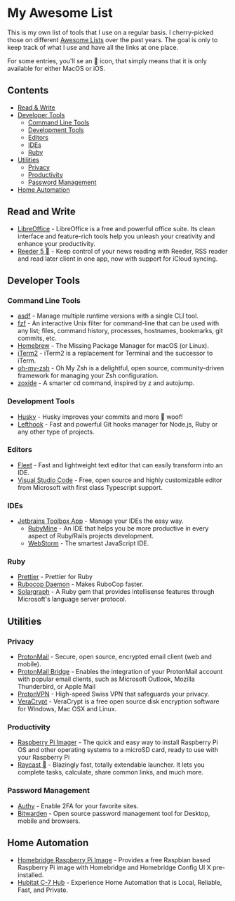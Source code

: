 # My Awesome List

This is my own list of tools that I use on a regular basis. I cherry-picked those on different [Awesome Lists](https://github.com/topics/awesome) over the past years.
The goal is only to keep track of what I use and have all the links at one place.

For some entries, you'll se an  icon, that simply means that it is only available for either MacOS or iOS.

## Contents

- [Read & Write](#read-and-write)
- [Developer Tools](#developer-tools)
  - [Command Line Tools](#command-line-tools)
  - [Development Tools](#development-tools)
  - [Editors](#editors)
  - [IDEs](#ides)
  - [Ruby](#ruby)
- [Utilities](#utilities)
  - [Privacy](#privacy)
  - [Productivity](#productivity)
  - [Password Management](#password-management)
- [Home Automation](#home-automation)

## Read and Write

- [LibreOffice](https://www.libreoffice.org/) - LibreOffice is a free and powerful office suite. Its clean interface and feature-rich tools help you unleash your creativity and enhance your productivity.
- [Reeder 5 ](https://reederapp.com/) - Keep control of your news reading with Reeder, RSS reader and read later client in one app, now with support for iCloud syncing.

## Developer Tools

### Command Line Tools

- [asdf](https://asdf-vm.com/) - Manage multiple runtime versions with a single CLI tool.
- [fzf](https://github.com/junegunn/fzf) - An interactive Unix filter for command-line that can be used with any list; files, command history, processes, hostnames, bookmarks, git commits, etc.
- [Homebrew](https://brew.sh/) - The Missing Package Manager for macOS (or Linux).
- [iTerm2](https://iterm2.com/) - iTerm2 is a replacement for Terminal and the successor to iTerm.
- [oh-my-zsh](https://ohmyz.sh/) - Oh My Zsh is a delightful, open source, community-driven framework for managing your Zsh configuration.
- [zoxide](https://github.com/ajeetdsouza/zoxide) - A smarter cd command, inspired by z and autojump.

### Development Tools

- [Husky](https://github.com/typicode/husky) - Husky improves your commits and more 🐶 woof!
- [Lefthook](https://github.com/evilmartians/lefthook) - Fast and powerful Git hooks manager for Node.js, Ruby or any other type of projects.
### Editors

- [Fleet](https://www.jetbrains.com/fleet/) - Fast and lightweight text editor that can easily transform into an IDE.
- [Visual Studio Code](https://code.visualstudio.com/) - Free, open source and highly customizable editor from Microsoft with first class Typescript support.

### IDEs

- [Jetbrains Toolbox App](https://www.jetbrains.com/toolbox-app/) - Manage your IDEs the easy way.
  - [RubyMine](https://www.jetbrains.com/ruby/) - An IDE that helps you be more productive in every aspect of Ruby/Rails projects development.
  - [WebStorm](https://www.jetbrains.com/webstorm/) - The smartest JavaScript IDE.

### Ruby

- [Prettier](https://github.com/prettier/plugin-ruby) - Prettier for Ruby
- [Rubocop Daemon](https://github.com/fohte/rubocop-daemon) - Makes RuboCop faster.
- [Solargraph](https://solargraph.org/) - A Ruby gem that provides intellisense features through Microsoft's language server protocol.

## Utilities

### Privacy

- [ProtonMail](https://protonmail.com/) - Secure, open source, encrypted email client (web and mobile).
- [ProtonMail Bridge](https://protonmail.com/bridge/) - Enables the integration of your ProtonMail account with popular email clients, such as Microsoft Outlook, Mozilla Thunderbird, or Apple Mail
- [ProtonVPN](https://protonvpn.com/) - High-speed Swiss VPN that safeguards your privacy.
- [VeraCrypt](https://www.veracrypt.fr/en/Home.html) - VeraCrypt is a free open source disk encryption software for Windows, Mac OSX and Linux.

### Productivity

- [Raspberry Pi Imager](https://www.raspberrypi.com/software/) - The quick and easy way to install Raspberry Pi OS and other operating systems to a microSD card, ready to use with your Raspberry Pi
- [Raycast ](https://www.raycast.com/) - Blazingly fast, totally extendable launcher. It lets you complete tasks, calculate, share common links, and much more.

### Password Management

- [Authy](https://authy.com/) - Enable 2FA for your favorite sites.
- [Bitwarden](https://bitwarden.com/) - Open source password management tool for Desktop, mobile and browsers.

## Home Automation

- [Homebridge Raspberry Pi Image](https://github.com/homebridge/homebridge-raspbian-image) - Provides a free Raspbian based Raspberry Pi image with Homebridge and Homebridge Config UI X pre-installed.
- [Hubitat C-7 Hub](https://hubitat.com/) - Experience Home Automation that is Local, Reliable, Fast, and Private.